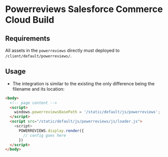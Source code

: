 # Powerreviews Salesforce Commerce Cloud Build

## Requirements

All assets in the `powerreviews` directly must deployed to `/client/default/powerreviews/`.

## Usage

- The integration is similar to the existing the only difference being the filename and its location:

```html
<body>
  <!-- page content -->
  <script>
    windows.powerreviewsBasePath = '/static/default/js/powerreviews';
  </script>
  <script src="/static/default/js/powerreviews/js/loader.js">
    <script>
      POWERREVIEWS.display.render({
        // config goes here
      })
  </script>
</body>
```
